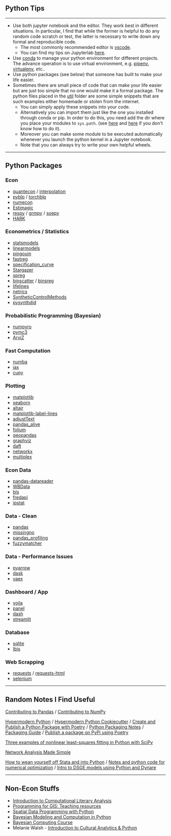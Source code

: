 ## Python Tips

---

- Use both jupyter notebook and the editor. They work best in different situations. In particular, I find that while the former is helpful to do any random code scratch or test, the latter is necessary to write down any formal and reproducible code. 
  - The most commonly recommended editor is [vscode](https://code.visualstudio.com/).
  - You can find my tips on Jupyterlab [here](../jupyter/).
- Use [conda](https://docs.conda.io/projects/conda/en/latest/user-guide/tasks/manage-environments.html) to manage your python environment for different projects. The advance operation is to use virtual environment, e.g. [pipenv](https://pipenv.pypa.io/en/latest/), [virtualenv](https://virtualenv.pypa.io/en/latest/), etc..
- Use python packages (see below) that someone has built to make your life easier.
- Sometimes there are small piece of code that can make your life easier but are just too simple that no one would make it a formal package. The python files placed in the [util](/util) folder are some simple snippets that are such examples either homemade or stolen from the internet.
  - You can simply apply these snippets into your code.
  - Alternatively you can import them just like the one you installed through conda or pip. In order to do this, you need add the dir where you place your modules to `sys.path`. (see [here](https://stackoverflow.com/a/37008663) and [here](https://stackoverflow.com/a/12257807) if you don't know how to do it).
  - Moreover you can make some module to be executed automatically whenever you launch the python kernel in a Jupyter notebook.
  - Note that you can always try to write your own helpful wheels.

---

## Python Packages

### Econ

- [quantecon](https://github.com/QuantEcon/QuantEcon.py) / [interpolation](https://github.com/EconForge/interpolation.py)
- [pyblp](https://github.com/jeffgortmaker/pyblp) / [torchblp](https://github.com/gzervas/torchblp)
- [numecon](https://github.com/NumEconCopenhagen/NumEcon)
- [Estimagic](https://estimagic.readthedocs.io/en/latest/)
- [respy](https://github.com/OpenSourceEconomics/respy) / [grmpy](https://github.com/OpenSourceEconomics/grmpy) / [soepy](https://github.com/OpenSourceEconomics/soepy)
- [HARK](https://github.com/econ-ark/HARK)

### Econometrics / Statistics

- [statsmodels](https://www.statsmodels.org/stable/index.html)
- [linearmodels](https://bashtage.github.io/linearmodels/)
- [pingouin](https://pingouin-stats.org/)
- [fastreg](https://github.com/iamlemec/fastreg)
- [specification_curve](https://specification-curve.readthedocs.io/en/latest/readme.html)
- [Stargazer](https://github.com/mwburke/stargazer)
- [spreg](https://github.com/pysal/spreg)
- [binscatter](https://github.com/esantorella/binscatter) / [binsreg](https://nppackages.github.io/binsreg/)
- [lifelines](https://github.com/CamDavidsonPilon/lifelines)
- [netrics](https://github.com/bryangraham/netrics)
- [SyntheticControlMethods](https://github.com/OscarEngelbrektson/SyntheticControlMethods)
- [pysynthdid](https://github.com/MasaAsami/pysynthdid)

### Probabilistic Programming (Bayesian)

- [numpyro](https://github.com/pyro-ppl/numpyro)
- [pymc3](https://github.com/pymc-devs/pymc3)
- [ArviZ](https://github.com/arviz-devs/arviz)

### Fast Computation

- [numba](https://numba.pydata.org/)
- [jax](https://github.com/google/jax)
- [cupy](https://cupy.dev/)

### Plotting

- [matplotlib](https://matplotlib.org/)
- [seaborn](https://seaborn.pydata.org/)
- [altair](https://altair-viz.github.io/)
- [matplotlib-label-lines](https://github.com/cphyc/matplotlib-label-lines)
- [adjustText](https://github.com/Phlya/adjustText)
- [pandas_alive](https://github.com/JackMcKew/pandas_alive)
- [folium](https://python-visualization.github.io/folium/)
- [geopandas](https://geopandas.org/)
- [graphviz](https://graphviz.readthedocs.io/en/stable/manual.html)
- [daft](https://github.com/daft-dev/daft)
- [networkx](https://networkx.org/documentation/latest/)
- [multiplex](https://nicholasmamo.github.io/multiplex-plot/index.html)

### Econ Data

- [pandas-datareader](https://pandas-datareader.readthedocs.io/en/latest/index.html)
- [WBData](https://github.com/mwouts/world_bank_data)
- [bls](https://github.com/OliverSherouse/bls)
- [fredapi](https://github.com/mortada/fredapi)
- [jpstat](https://github.com/Alalalalaki/jpstat)

### Data - Clean

- [pandas](https://pandas.pydata.org/)
- [missingno](https://github.com/ResidentMario/missingno)
- [pandas_profiling](https://github.com/pandas-profiling/pandas-profiling)
- [fuzzymatcher](https://github.com/RobinL/fuzzymatcher)

### Data - Performance Issues

- [pyarrow](https://arrow.apache.org/docs/python/)
- [dask](https://dask.org/)
- [vaex](https://vaex.readthedocs.io/en/latest/)

### Dashboard / App

- [voila](https://github.com/voila-dashboards/voila)
- [panel](https://panel.holoviz.org/)
- [dash](https://dash.plotly.com/)
- [streamlit](https://github.com/streamlit/streamlit
  )

### Database

- [sqlite](https://docs.python.org/3/library/sqlite3.html)
- [Ibis](https://docs.ibis-project.org/)

### Web Scrapping

- [requests](https://requests.readthedocs.io/en/master/) / [requests-html](https://github.com/psf/requests-html)
- [selenium](https://selenium-python.readthedocs.io/)

---

## Random Notes I Find Useful

[Contributing to Pandas](https://pandas.pydata.org/docs/development/contributing.html) / [Contributing to NumPy](https://numpy.org/devdocs/dev/index.html)

[Hypermodern Python](https://cjolowicz.github.io/posts/) / [Hypermodern Python Cookiecutter](http://cookiecutter-hypermodern-python.readthedocs.io/) / [Create and Publish a Python Package with Poetry](https://johnfraney.ca/posts/2019/05/28/create-publish-python-package-poetry/) / [Python Packaging Notes](https://szj.io/tech/2020/07/12/python-packing-notes.html) / [Packaging Guide](https://github.com/OpenSourceEconomics/ose-packaging-guide#code-quality) / [Publish a package on PyPi using Poetry](https://www.brainsorting.dev/posts/publish-a-package-on-pypi-using-poetry/)

[Three examples of nonlinear least-squares fitting in Python with SciPy](https://hernandis.me/2020/04/05/three-examples-of-nonlinear-least-squares-fitting-in-python-with-scipy.html)

[Network Analysis Made Simple](https://github.com/ericmjl/Network-Analysis-Made-Simple)

[How to wean yourself off Stata and into Python](https://github.com/corybaird/Econometrics) / [Notes and python code for numerical optimization](https://github.com/corybaird/Numerical_Optimization) / [Intro to DSGE models using Python and Dynare](https://github.com/corybaird/DSGE_models)

---

## Non-Econ Stuffs

- [Introduction to Computational Literary Analysis](https://icla2020b.jonreeve.com/)
- [Programming for GIS: Teaching resources](https://github.com/andrea-ballatore/teaching-programming-for-gis)
- [Spatial Data Programming with Python](https://geobgu.xyz/py/#)
- [Bayesian Modeling and Computation in Python](https://bayesiancomputationbook.com/welcome.html)
- [Bayesian Computing Course](https://github.com/fonnesbeck/Bayes_Computing_Course)
- Melanie Walsh - [Introduction to Cultural Analytics & Python](https://github.com/melaniewalsh/Intro-Cultural-Analytics)

